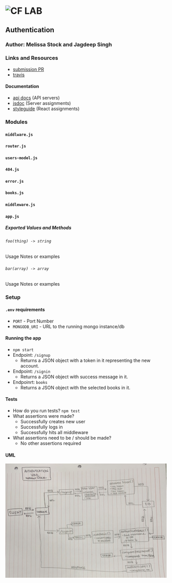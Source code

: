 ![CF](http://i.imgur.com/7v5ASc8.png) LAB
=================================================

## Authentication

### Author: Melissa Stock and Jagdeep Singh

### Links and Resources
* [submission PR](https://github.com/401-advancedjs/authentication/pull/1)
* [travis](https://www.travis-ci.com/401-advancedjs/Authentication)

#### Documentation
* [api docs](http://xyz.com) (API servers)
* [jsdoc](http://xyz.com) (Server assignments)
* [styleguide](http://xyz.com) (React assignments)

### Modules
#### `middlware.js`
#### `router.js`
#### `users-model.js`
#### `404.js`
#### `error.js`
#### `books.js`
#### `middleware.js`
#### `app.js`

##### Exported Values and Methods

###### `foo(thing) -> string`
Usage Notes or examples

###### `bar(array) -> array`
Usage Notes or examples

### Setup
#### `.env` requirements
* `PORT` - Port Number
* `MONGODB_URI` - URL to the running mongo instance/db

#### Running the app
* `npm start`
* Endpoint: `/signup`
  * Returns a JSON object with a token in it representing the new account.
* Endpoint: `/signin`
  * Returns a JSON object with success message in it.
* Endpoinrt: `books`
  * Returns a JSON object with the selected books in it.
  
#### Tests
* How do you run tests? `npm test`
* What assertions were made? 
  * Successfully creates new user
  * Successfully logs in
  * Successfully hits all middleware
* What assertions need to be / should be made?
  * No other assertions required

#### UML
![Authentication UML](auth_img.jpg) 

